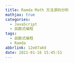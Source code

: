```yaml
---
title: Ramda Math 方法源码分析
mathjax: true
categories:
  - JavaScript
  - 函数式编程
tags:
  - 函数式编程
  - Ramda
abbrlink: 12e07a8d
date: 2021-01-16 15:45:51
---
```


